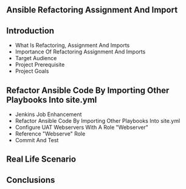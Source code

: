 ## Ansible Refactoring Assignment And Import

## Introduction
- What Is Refactoring, Assignment And Imports
- Importance Of Refactoring Assignment And Imports
- Target Audience
- Project Prerequisite
- Project Goals

## Refactor Ansible Code By Importing Other Playbooks Into site.yml
- Jenkins Job Enhancement
- Refactor Ansible Code By Importing Other Playbooks Into site.yml
- Configure UAT Webservers With A Role "Webserver"
- Reference "Webserve" Role
- Commit And Test

## Real Life Scenario

## Conclusions
